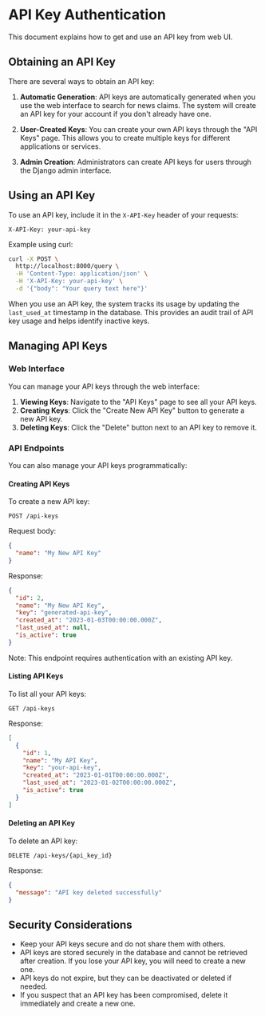# API Key Authentication

This document explains how to get and use an API key from web UI.

## Obtaining an API Key

There are several ways to obtain an API key:

1. **Automatic Generation**: API keys are automatically generated when you use the web interface to search for news claims. The system will create an API key for your account if you don't already have one.

2. **User-Created Keys**: You can create your own API keys through the "API Keys" page. This allows you to create multiple keys for different applications or services.

3. **Admin Creation**: Administrators can create API keys for users through the Django admin interface.

## Using an API Key

To use an API key, include it in the `X-API-Key` header of your requests:

```
X-API-Key: your-api-key
```

Example using curl:
```bash
curl -X POST \
  http://localhost:8000/query \
  -H 'Content-Type: application/json' \
  -H 'X-API-Key: your-api-key' \
  -d '{"body": "Your query text here"}'
```

When you use an API key, the system tracks its usage by updating the `last_used_at` timestamp in the database. This provides an audit trail of API key usage and helps identify inactive keys.

## Managing API Keys

### Web Interface

You can manage your API keys through the web interface:

1. **Viewing Keys**: Navigate to the "API Keys" page to see all your API keys.
2. **Creating Keys**: Click the "Create New API Key" button to generate a new API key.
3. **Deleting Keys**: Click the "Delete" button next to an API key to remove it.

### API Endpoints

You can also manage your API keys programmatically:

#### Creating API Keys

To create a new API key:

```
POST /api-keys
```

Request body:
```json
{
  "name": "My New API Key"
}
```

Response:
```json
{
  "id": 2,
  "name": "My New API Key",
  "key": "generated-api-key",
  "created_at": "2023-01-03T00:00:00.000Z",
  "last_used_at": null,
  "is_active": true
}
```

Note: This endpoint requires authentication with an existing API key.

#### Listing API Keys

To list all your API keys:

```
GET /api-keys
```

Response:
```json
[
  {
    "id": 1,
    "name": "My API Key",
    "key": "your-api-key",
    "created_at": "2023-01-01T00:00:00.000Z",
    "last_used_at": "2023-01-02T00:00:00.000Z",
    "is_active": true
  }
]
```

#### Deleting an API Key

To delete an API key:

```
DELETE /api-keys/{api_key_id}
```

Response:
```json
{
  "message": "API key deleted successfully"
}
```

## Security Considerations

- Keep your API keys secure and do not share them with others.
- API keys are stored securely in the database and cannot be retrieved after creation. If you lose your API key, you will need to create a new one.
- API keys do not expire, but they can be deactivated or deleted if needed.
- If you suspect that an API key has been compromised, delete it immediately and create a new one.
